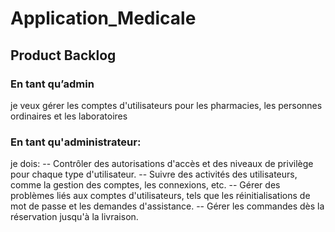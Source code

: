 # Application_Medicale
## Product Backlog

### En tant qu’admin 
je veux gérer les comptes d'utilisateurs pour les pharmacies, les personnes ordinaires et les laboratoires

### En tant qu'administrateur:
je dois:
-- Contrôler des autorisations d'accès et des niveaux de privilège pour chaque type d'utilisateur.
-- Suivre des activités des utilisateurs, comme la gestion des comptes, les connexions, etc.
-- Gérer des problèmes liés aux comptes d'utilisateurs, tels que les réinitialisations de mot de passe et les demandes d'assistance.
-- Gérer les commandes dès la réservation jusqu'à la livraison.

